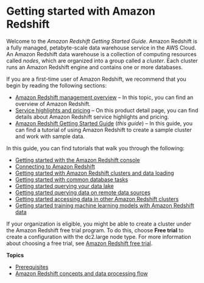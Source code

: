 # Getting started with Amazon Redshift<a name="getting-started"></a>

Welcome to the *Amazon Redshift Getting Started Guide*\. Amazon Redshift is a fully managed, petabyte\-scale data warehouse service in the AWS Cloud\. An Amazon Redshift data warehouse is a collection of computing resources called *nodes*, which are organized into a group called a *cluster*\. Each cluster runs an Amazon Redshift engine and contains one or more databases\. 

 If you are a first\-time user of Amazon Redshift, we recommend that you begin by reading the following sections: 
+ [Amazon Redshift management overview](https://docs.aws.amazon.com/redshift/latest/mgmt/overview.html) – In this topic, you can find an overview of Amazon Redshift\.
+ [Service highlights and pricing](https://aws.amazon.com/redshift/) – On this product detail page, you can find details about Amazon Redshift service highlights and pricing\.
+ [Amazon Redshift Getting Started Guide](https://docs.aws.amazon.com/redshift/latest/gsg/) \(*this guide*\) – In this guide, you can find a tutorial of using Amazon Redshift to create a sample cluster and work with sample data\.

In this guide, you can find tutorials that walk you through the following:
+ [Getting started with the Amazon Redshift console](console.md)
+ [Connecting to Amazon Redshift](connection.md)
+ [Getting started with Amazon Redshift clusters and data loading](data-loading.md)
+ [Getting started with common database tasks](database-tasks.md)
+ [Getting started querying your data lake](data-lake.md)
+ [Getting started querying data on remote data sources](federated-query.md)
+ [Getting started accessing data in other Amazon Redshift clusters](datasharing.md)
+ [Getting started training machine learning models with Amazon Redshift data](machine-learning.md)

If your organization is eligible, you might be able to create a cluster under the Amazon Redshift free trial program\. To do this, choose **Free trial** to create a configuration with the dc2\.large node type\. For more information about choosing a free trial, see [Amazon Redshift free trial](http://aws.amazon.com/redshift/free-trial/)\. 

**Topics**
+ [Prerequisites](prerequisites.md)
+ [Amazon Redshift concepts and data processing flow](concepts-diagrams.md)